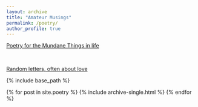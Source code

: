 ```yaml
---
layout: archive
title: "Amateur Musings"
permalink: /poetry/
author_profile: true
---
```


<a href="https://poetry790944856.wordpress.com/">Poetry for the Mundane Things in life</a>

<br/>

<a href="https://lettrs.com/rakshitmittal">Random letters, often about love</a>


{% include base_path %}

{% for post in site.poetry %}
  {% include archive-single.html %}
{% endfor %}

